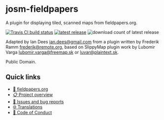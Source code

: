 # josm-fieldpapers

A plugin for displaying tiled, scanned maps from fieldpapers.org.

[![Travis CI build status](https://img.shields.io/travis/fieldpapers/josm-fieldpapers/master.svg?style=flat-square)](https://travis-ci.org/fieldpapers/josm-fieldpapers)
[![latest release](https://img.shields.io/github/release/fieldpapers/josm-fieldpapers.svg?style=flat-square)](https://github.com/fieldpapers/josm-fieldpapers/releases/latest)
![download count of latest release](https://img.shields.io/github/downloads/fieldpapers/josm-fieldpapers/latest/fieldpapers.jar.svg?style=flat-square)

Adapted by Ian Dees <ian.dees@gmail.com> from a plugin written by
Frederik Ramm <frederik@remote.org>, based on SlippyMap plugin work
by Lubomir Varga <lubomir.varga@freemap.sk> or <luvar@plaintext.sk>.

Public Domain.

## Quick links
- [🔗 fieldpapers.org](https://fieldpapers.org)
- [📋 Project overview](https://github.com/fieldpapers)
- [🐞 Issues and bug reports](https://github.com/fieldpapers/fieldpapers/issues)
- [🌐 Translations](https://explore.transifex.com/fieldpapers/fieldpapers/)
- [🤝 Code of Conduct](https://wiki.openstreetmap.org/wiki/Foundation/Local_Chapters/United_States/Code_of_Conduct_Committee/OSM_US_Code_of_Conduct)
